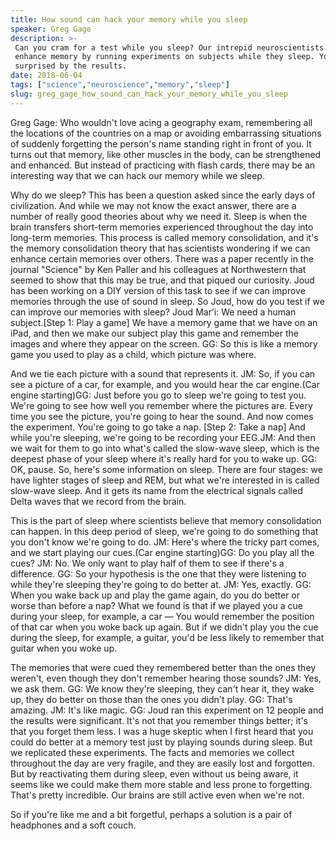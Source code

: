 ```yaml
---
title: How sound can hack your memory while you sleep
speaker: Greg Gage
description: >-
 Can you cram for a test while you sleep? Our intrepid neuroscientists attempt to
 enhance memory by running experiments on subjects while they sleep. You'll be
 surprised by the results.
date: 2018-06-04
tags: ["science","neuroscience","memory","sleep"]
slug: greg_gage_how_sound_can_hack_your_memory_while_you_sleep
---
```


Greg Gage: Who wouldn't love acing a geography exam, remembering all the locations of the
countries on a map or avoiding embarrassing situations of suddenly forgetting the person's
name standing right in front of you. It turns out that memory, like other muscles in the
body, can be strengthened and enhanced. But instead of practicing with flash cards, there
may be an interesting way that we can hack our memory while we sleep.

Why do we sleep? This has been a question asked since the early days of civilization. And
while we may not know the exact answer, there are a number of really good theories about
why we need it. Sleep is when the brain transfers short-term memories experienced
throughout the day into long-term memories. This process is called memory consolidation,
and it's the memory consolidation theory that has scientists wondering if we can enhance
certain memories over others. There was a paper recently in the journal "Science" by Ken
Paller and his colleagues at Northwestern that seemed to show that this may be true, and
that piqued our curiosity. Joud has been working on a DIY version of this task to see if
we can improve memories through the use of sound in sleep. So Joud, how do you test if we
can improve our memories with sleep? Joud Mar’i: We need a human subject.[Step 1: Play a
game] We have a memory game that we have on an iPad, and then we make our subject play
this game and remember the images and where they appear on the screen. GG: So this is like
a memory game you used to play as a child, which picture was where.

And we tie each picture with a sound that represents it. JM: So, if you can see a picture
of a car, for example, and you would hear the car engine.(Car engine starting)GG: Just
before you go to sleep we're going to test you. We're going to see how well you remember
where the pictures are. Every time you see the picture, you're going to hear the sound.
And now comes the experiment. You're going to go take a nap. [Step 2: Take a nap] And
while you're sleeping, we're going to be recording your EEG.JM: And then we wait for them
to go into what's called the slow-wave sleep, which is the deepest phase of your sleep
where it's really hard for you to wake up. GG: OK, pause. So, here's some information on
sleep. There are four stages: we have lighter stages of sleep and REM, but what we're
interested in is called slow-wave sleep. And it gets its name from the electrical signals
called Delta waves that we record from the brain.

This is the part of sleep where scientists believe that memory consolidation can happen.
In this deep period of sleep, we're going to do something that you don't know we're going
to do. JM: Here's where the tricky part comes, and we start playing our cues.(Car engine
starting)GG: Do you play all the cues? JM: No. We only want to play half of them to see if
there's a difference. GG: So your hypothesis is the one that they were listening to while
they're sleeping they're going to do better at. JM: Yes, exactly. GG: When you wake back up
and play the game again, do you do better or worse than before a nap? What we found is
that if we played you a cue during your sleep, for example, a car — You would remember the
position of that car when you woke back up again. But if we didn't play you the cue during
the sleep, for example, a guitar, you'd be less likely to remember that guitar when you
woke up.

The memories that were cued they remembered better than the ones they weren't, even though
they don't remember hearing those sounds? JM: Yes, we ask them. GG: We know they're
sleeping, they can't hear it, they wake up, they do better on those than the ones you
didn't play. GG: That's amazing. JM: It's like magic. GG: Joud ran this experiment on 12
people and the results were significant. It's not that you remember things better; it's
that you forget them less. I was a huge skeptic when I first heard that you could do
better at a memory test just by playing sounds during sleep. But we replicated these
experiments. The facts and memories we collect throughout the day are very fragile, and
they are easily lost and forgotten. But by reactivating them during sleep, even without us
being aware, it seems like we could make them more stable and less prone to forgetting.
That's pretty incredible. Our brains are still active even when we're not.

So if you're like me and a bit forgetful, perhaps a solution is a pair of headphones and a
soft couch.

<!--
ad_duration=3.33
comment_count=11
event="DIY Neuroscience"
external_start_time=0
has_talk_citation=0
intro_duration=11.82
is_subtitle_required="False"
is_talk_featured="True"
language="en"
language_swap="False"
native_language="en"
number_of_related_talks=6
number_of_speakers=1
number_of_subtitled_videos=11
number_of_tags=4
number_of_talk_download_languages=12
number_of_talk_more_resources=1
number_of_talk_recommendations=0
number_of_talks_take_actions=0
post_ad_duration=0.83
published_timestamp="2018-06-11 16:11:25"
recording_date="2018-06-04"
speaker_description="Neuroscientist"
speaker_is_published=1
speaker_name="Greg Gage"
talk_name="How sound can hack your memory while you sleep"
talks_tags=["science","neuroscience","memory","sleep"]
talks_take_action=[]
url_photo_speaker="https://pe.tedcdn.com/images/ted/74cfb3d2b03a8bd1ae153c1945b18ca99c345581_254x191.jpg"
url_photo_talk="https://s3.amazonaws.com/talkstar-photos/uploads/20a614ed-4c4b-42d8-a82e-393072b33cc6/DIY_Neurocience_Sleep_And_Memory-embed.jpg"
url_webpage="https://www.ted.com/talks/greg_gage_how_sound_can_hack_your_memory_while_you_sleep"
video_type_name="Original Content"
-->